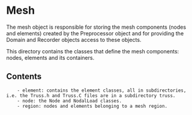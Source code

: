 # Mesh

The mesh object is responsible for storing the mesh components (nodes and elements) created by the Preprocessor object and for providing the Domain and Recorder objects access to these objects.

This directory contains the classes that define the mesh components: nodes, elements and its containers. 

## Contents

		- element: contains the element classes, all in subdirectories, i.e. the Truss.h and Truss.C files are in a subdirectory truss.
        - node: the Node and NodalLoad classes.
		- region: nodes and elements belonging to a mesh region.
